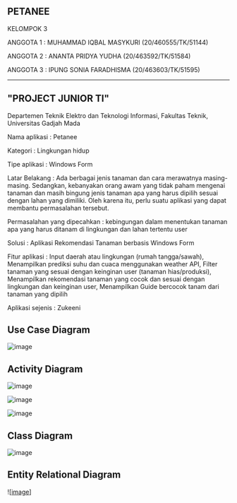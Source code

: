 ## PETANEE

KELOMPOK 3

ANGGOTA 1 : MUHAMMAD IQBAL MASYKURI (20/460555/TK/51144)

ANGGOTA 2 : ANANTA PRIDYA YUDHA (20/463592/TK/51584)

ANGGOTA 3 : IPUNG SONIA FARADHISMA (20/463603/TK/51595)

------------------------------------------------------------------------------------------------

## "PROJECT JUNIOR TI"

Departemen Teknik Elektro dan Teknologi Informasi, Fakultas Teknik, Universitas Gadjah Mada

Nama aplikasi : Petanee

Kategori : Lingkungan hidup

Tipe aplikasi : Windows Form

Latar Belakang : Ada berbagai jenis tanaman dan cara merawatnya masing-masing. Sedangkan, kebanyakan orang awam yang tidak paham mengenai tanaman dan masih bingung jenis tanaman apa yang harus dipilih sesuai dengan lahan yang dimiliki. Oleh karena itu, perlu suatu aplikasi yang dapat membantu permasalahan tersebut.

Permasalahan yang dipecahkan : kebingungan dalam menentukan tanaman apa yang harus ditanam di lingkungan dan lahan tertentu user

Solusi : Aplikasi Rekomendasi Tanaman berbasis Windows Form

Fitur aplikasi : Input daerah atau lingkungan (rumah tangga/sawah), Menampilkan prediksi suhu dan cuaca menggunakan weather API, Filter tanaman yang sesuai dengan keinginan user (tanaman hias/produksi), Menampilkan rekomendasi tanaman yang cocok dan sesuai dengan lingkungan dan keinginan user, Menampilkan Guide bercocok tanam dari tanaman yang dipilih


Aplikasi sejenis : Zukeeni

## Use Case Diagram
![image](https://user-images.githubusercontent.com/79145548/188539225-cf6d51ef-70dd-4f46-bc7e-6a8286b91406.png)

## Activity Diagram
![image](https://user-images.githubusercontent.com/79145548/188539279-9d23c75b-8462-4e33-9268-b93b34b9fcfa.png)

![image](https://user-images.githubusercontent.com/79145548/188539602-69e3a324-4d06-453c-ba90-cd9bbdff63fb.png)

![image](https://user-images.githubusercontent.com/79145548/188539421-60d35b43-3327-4cfa-a72f-b4464f26601b.png)

## Class Diagram
![image](https://user-images.githubusercontent.com/79145548/188539055-24ca2e16-b9d4-4863-80ca-157e07e54de6.png)

## Entity Relational Diagram
![[image](https://user-images.githubusercontent.com/79145548/192404591-d792e298-bf6f-4992-87fd-88a0ab65189d.png)]
